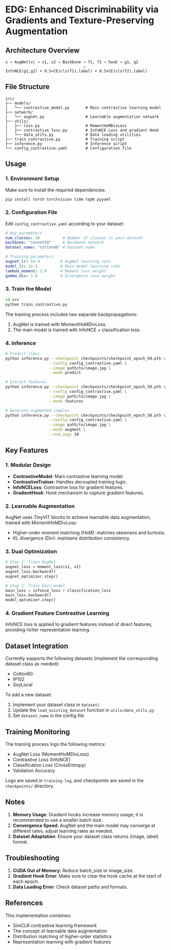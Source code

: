 # EDG: Enhanced Discriminability via Gradients and Texture-Preserving Augmentation

## Architecture Overview

```
x → AugNet(x) → x1, x2 → Backbone → f1, f2 → hook → g1, g2
                                  ↓
InfoNCE(g1,g2) + 0.5×CE(cls(f1),label) + 0.5×CE(cls(f2),label)
```

## File Structure

```
src/
├── models/
│   └── contrastive_model.py       # Main contrastive learning model
├── network/
│   └── augnet.py                  # Learnable augmentation network
├── utils/
│   ├── loss.py                    # MomentHoMDivLoss
│   ├── contrastive_loss.py        # InfoNCE Loss and gradient Hook
│   └── data_utils.py              # Data loading utilities
├── train_contrastive.py           # Training script
├── inference.py                   # Inference script
└── config_contrastive.yaml        # Configuration file
```

## Usage

### 1. Environment Setup

Make sure to install the required dependencies:

```bash
pip install torch torchvision timm tqdm pyyaml
```

### 2. Configuration File

Edit `config_contrastive.yaml` according to your dataset:

```yaml
# Key parameters
num_classes: 10          # Number of classes in your dataset
backbone: "resnet50"     # Backbone network
dataset_name: "cotton80" # Dataset name

# Training parameters
augnet_lr: 1e-4         # AugNet learning rate
model_lr: 1e-3          # Main model learning rate
lambda_moment: 1.0      # Moment loss weight
gamma_div: 1.0          # Divergence loss weight
```

### 3. Train the Model

```bash
cd src
python train_contrastive.py
```

The training process includes two separate backpropagations:

1. AugNet is trained with MomentHoMDivLoss.
2. The main model is trained with InfoNCE + classification loss.

### 4. Inference

```bash
# Predict class
python inference.py --checkpoint checkpoints/checkpoint_epoch_50.pth \
                   --config config_contrastive.yaml \
                   --image path/to/image.jpg \
                   --mode predict

# Extract features
python inference.py --checkpoint checkpoints/checkpoint_epoch_50.pth \
                   --config config_contrastive.yaml \
                   --image path/to/image.jpg \
                   --mode features

# Generate augmented samples
python inference.py --checkpoint checkpoints/checkpoint_epoch_50.pth \
                   --config config_contrastive.yaml \
                   --image path/to/image.jpg \
                   --mode augment \
                   --num_augs 10
```

## Key Features

### 1. Modular Design

- **ContrastiveModel**: Main contrastive learning model.
- **ContrastiveTrainer**: Handles decoupled training logic.
- **InfoNCELoss**: Contrastive loss for gradient features.
- **GradientHook**: Hook mechanism to capture gradient features.

### 2. Learnable Augmentation

AugNet uses TinyViT blocks to achieve learnable data augmentation, trained with MomentHoMDivLoss:

- Higher-order moment matching (HoM): matches skewness and kurtosis.
- KL divergence (Div): maintains distribution consistency.

### 3. Dual Optimization

```python
# Step 1: Train AugNet
augnet_loss = moment_loss(x1, x2)
augnet_loss.backward()
augnet_optimizer.step()

# Step 2: Train main model
main_loss = infonce_loss + classification_loss
main_loss.backward()
model_optimizer.step()
```

### 4. Gradient Feature Contrastive Learning

InfoNCE loss is applied to gradient features instead of direct features, providing richer representation learning.

## Dataset Integration

Currently supports the following datasets (implement the corresponding dataset class as needed):

- Cotton80
- IP102
- SoyLocal

To add a new dataset:

1. Implement your dataset class in `dataset/`
2. Update the `load_existing_dataset` function in `utils/data_utils.py`
3. Set `dataset_name` in the config file

## Training Monitoring

The training process logs the following metrics:

- AugNet Loss (MomentHoMDivLoss)
- Contrastive Loss (InfoNCE)
- Classification Loss (CrossEntropy)
- Validation Accuracy

Logs are saved in `training.log`, and checkpoints are saved in the `checkpoints/` directory.

## Notes

1. **Memory Usage**: Gradient hooks increase memory usage; it is recommended to use a smaller batch size.
2. **Convergence Speed**: AugNet and the main model may converge at different rates; adjust learning rates as needed.
3. **Dataset Adaptation**: Ensure your dataset class returns (image, label) format.

## Troubleshooting

1. **CUDA Out of Memory**: Reduce batch_size or image_size.
2. **Gradient Hook Error**: Make sure to clear the hook cache at the start of each epoch.
3. **Data Loading Error**: Check dataset paths and formats.

## References

This implementation combines:

- SimCLR contrastive learning framework
- The concept of learnable data augmentation
- Distribution matching of higher-order statistics
- Representation learning with gradient features
